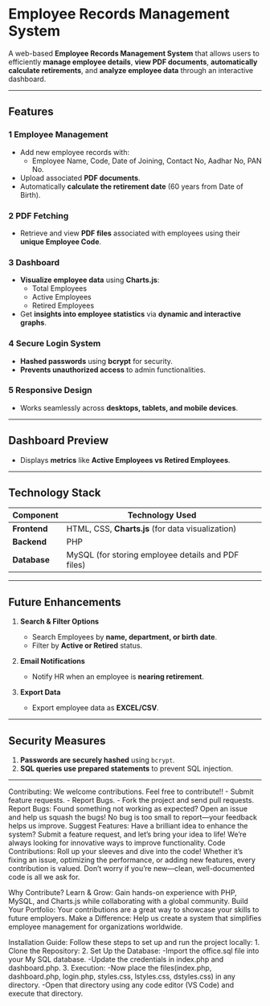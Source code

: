 #  Employee Records Management System  
A web-based **Employee Records Management System** that allows users to efficiently **manage employee details**, **view PDF documents**, **automatically calculate retirements**, and **analyze employee data** through an interactive dashboard.

---

##  Features  

### 1️ **Employee Management**  
- Add new employee records with:  
  - Employee Name, Code, Date of Joining, Contact No, Aadhar No, PAN No.  
- Upload associated **PDF documents**.  
- Automatically **calculate the retirement date** (60 years from Date of Birth).  

### 2️ **PDF Fetching**  
- Retrieve and view **PDF files** associated with employees using their **unique Employee Code**.  

### 3️ **Dashboard**  
- **Visualize employee data** using **Charts.js**:  
  - Total Employees  
  - Active Employees  
  - Retired Employees  
- Get **insights into employee statistics** via **dynamic and interactive graphs**.  

### 4️ **Secure Login System**  
- **Hashed passwords** using **bcrypt** for security.  
- **Prevents unauthorized access** to admin functionalities.  

### 5️ **Responsive Design**  
- Works seamlessly across **desktops, tablets, and mobile devices**.  

---

##  Dashboard Preview  
- Displays **metrics** like **Active Employees vs Retired Employees**.  

---

##  Technology Stack  

| Component  | Technology Used |
|------------|----------------|
| **Frontend**  | HTML, CSS, **Charts.js** (for data visualization) |
| **Backend**   | PHP |
| **Database**  | MySQL (for storing employee details and PDF files) |

---

##  Future Enhancements  

1. **Search & Filter Options**  
   - Search Employees by **name, department, or birth date**.  
   - Filter by **Active or Retired** status.  

2. **Email Notifications**  
   - Notify HR when an employee is **nearing retirement**.  

3. **Export Data**  
   - Export employee data as **EXCEL/CSV**.  

---

##  Security Measures  

1. **Passwords are securely hashed** using `bcrypt`.  
2. **SQL queries use prepared statements** to prevent SQL injection.  

---

Contributing:
    We welcome contributions. Feel free to contribute!!
      - Submit feature requests.
      - Report Bugs.
      - Fork the project and send pull requests.
      Report Bugs:
          Found something not working as expected? Open an issue and help us squash the bugs!
              No bug is too small to report—your feedback helps us improve.
      Suggest Features:
          Have a brilliant idea to enhance the system? Submit a feature request, and let’s bring your idea to life!
              We’re always looking for innovative ways to improve functionality.
      Code Contributions:
          Roll up your sleeves and dive into the code! Whether it’s fixing an issue, optimizing the performance, or adding             new features, every contribution is valued.
            Don’t worry if you’re new—clean, well-documented code is all we ask for.
            
  Why Contribute?
       Learn & Grow:
          Gain hands-on experience with PHP, MySQL, and Charts.js while collaborating with a global community.
       Build Your Portfolio:
          Your contributions are a great way to showcase your skills to future employers.
       Make a Difference:
          Help us create a system that simplifies employee management for organizations worldwide.


  Installation Guide:
      Follow these steps to set up and run the project locally:
          1. Clone the Repository:
          2. Set Up the Database: 
                -Import the office.sql file into your My SQL database.
                -Update the credentials in index.php and dashboard.php.
          3. Execution:
                -Now place the files(index.php, dashboard.php, login.php, styles.css, lstyles.css, dstyles.css) in any                        directory.
                -Open that directory using any code editor (VS Code) and execute that directory.
            














    
